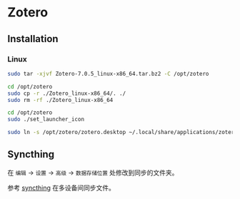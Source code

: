 # Zotero

## Installation

### Linux

```sh
sudo tar -xjvf Zotero-7.0.5_linux-x86_64.tar.bz2 -C /opt/zotero
```

```sh
cd /opt/zotero
sudo cp -r ./Zotero_linux-x86_64/. ./
sudo rm -rf ./Zotero_linux-x86_64
```

```sh
cd /opt/zotero
sudo ./set_launcher_icon
```

```sh
sudo ln -s /opt/zotero/zotero.desktop ~/.local/share/applications/zotero.desktop
```

## Syncthing

在 `编辑` -> `设置` -> `高级` -> `数据存储位置` 处修改到同步的文件夹。

参考 [syncthing](../tools/syncthing.md) 在多设备间同步文件。